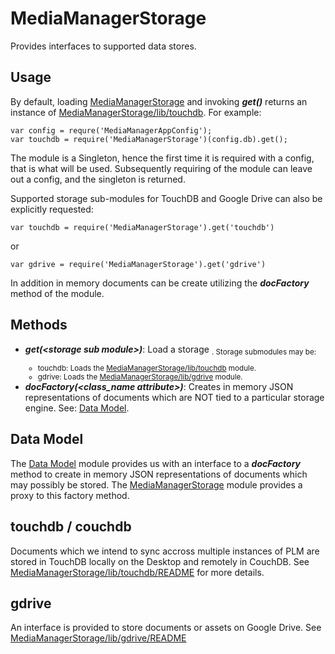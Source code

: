 # MediaManagerStorage

Provides interfaces to supported data stores.

## Usage

By default, loading [MediaManagerStorage](https://github.com/jetsonsystems/MediaManager/blob/master/MediaManagerStorage/README.md) and invoking *<b>get()</b>* returns an instance of [MediaManagerStorage/lib/touchdb](https://github.com/jetsonsystems/MediaManager/blob/master/MediaManagerStorage/lib/touchdb/README.md). For example:

    var config = requre('MediaManagerAppConfig');
    var touchdb = require('MediaManagerStorage')(config.db).get();

The module is a Singleton, hence the first time it is required with a config, that is what will be used. Subsequently requiring of the module can leave out a config, and the singleton is returned.

Supported storage sub-modules for TouchDB and Google Drive can also be explicitly requested:

    var touchdb = require('MediaManagerStorage').get('touchdb')

or

    var gdrive = require('MediaManagerStorage').get('gdrive')

In addition in memory documents can be create utilizing the *<b>docFactory</b>* method of the module.
    
## Methods

  * *<b>get(\<storage sub module\>)</b>*: Load a storage <sub module>. Storage submodules may be:
    * touchdb: Loads the [MediaManagerStorage/lib/touchdb](https://github.com/jetsonsystems/MediaManager/blob/master/MediaManagerStorage/lib/touchdb/README.md) module.
    * gdrive: Loads the [MediaManagerStorage/lib/gdrive](https://github.com/jetsonsystems/MediaManager/blob/master/MediaManagerStorage/lib/gdrive/README.md) module.
  * *<b>docFactory(\<class_name attribute\>)</b>*: Creates in memory JSON representations of documents which are NOT tied to a particular storage engine. See: [Data Model](https://github.com/jetsonsystems/MediaManager/blob/master/MediaManagerStorage/lib/data-model/README.md).
    
## Data Model
The [Data Model](https://github.com/jetsonsystems/MediaManager/blob/master/MediaManagerStorage/lib/data-model/README.md) module provides us with an interface to a *<b>docFactory</b>* method to create in memory JSON representations of documents which may possibly be stored. The [MediaManagerStorage](https://github.com/jetsonsystems/MediaManager/blob/master/MediaManagerStorage/README.md) module provides a proxy to this factory method.

## touchdb / couchdb

Documents which we intend to sync accross multiple instances of PLM are stored in TouchDB locally on the Desktop and remotely in CouchDB. See [MediaManagerStorage/lib/touchdb/README](https://github.com/jetsonsystems/MediaManager/blob/master/MediaManagerStorage/lib/touchdb/README.md) for more details.

## gdrive
An interface is provided to store documents or assets on Google Drive. See [MediaManagerStorage/lib/gdrive/README](https://github.com/jetsonsystems/MediaManager/blob/master/MediaManagerStorage/lib/gdrive/README.md)

